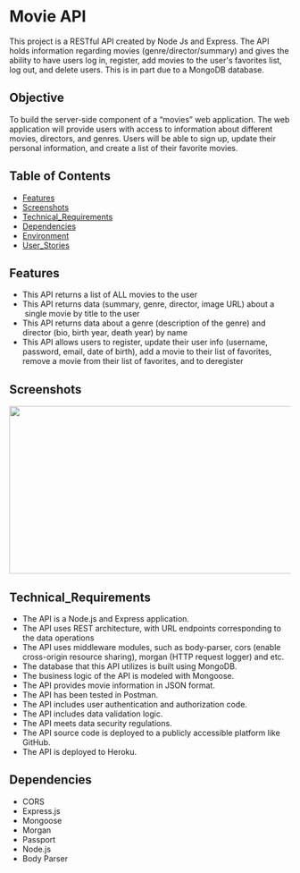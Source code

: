 # Movie API
This project is a RESTful API created by Node Js and Express. 
The API holds information regarding movies (genre/director/summary) 
and gives the ability to have users log in, register, add movies to 
the user's favorites list, log out, and delete users. This is in part due to a MongoDB database.

## Objective

To build the server-side component of a “movies” web application. 
The web application will provide users with access to information
about different movies, directors, and genres. Users will be able
to sign up, update their personal information, and create a list
of their favorite movies.

## Table of Contents

- [Features](#Features)
- [Screenshots](#Screenshots)
- [Technical_Requirements](#Technical_Requirements)
- [Dependencies](#Dependencies)
- [Environment](#Environment)
- [User_Stories](#User_Stories)

## Features

- This API returns a list of ALL movies to the user
- This API returns data (summary, genre, director, image URL) about a  single movie by title to the user
- This API returns data about a genre (description of the genre) and director (bio, birth year, death year) by name
- This API allows users to register, update their user info (username, password, email, date of birth), add a movie to their list of favorites, remove a movie from their list of favorites, and to deregister

## Screenshots

<img src ="https://github.com/hakobya4/movie_api/assets/108638724/200eef33-4169-4d43-a846-f0a9998e3cb2" width="600" height="300"/>

## Technical_Requirements

- The API is a Node.js and Express application.
- The API uses REST architecture, with URL endpoints corresponding to the data operations
- The API uses middleware modules, such as body-parser, cors (enable cross-origin resource sharing), morgan (HTTP request logger) and etc.
- The database that this API utilizes is built using MongoDB.
- The business logic of the API is modeled with Mongoose.
- The API provides movie information in JSON format.
- The API has been tested in Postman.
- The API includes user authentication and authorization code.
- The API includes data validation logic.
- The API meets data security regulations.
- The API source code is deployed to a publicly accessible platform like GitHub.
- The API is deployed to Heroku.

## Dependencies

- CORS
- Express.js
- Mongoose
- Morgan
- Passport
- Node.js
- Body Parser

  
